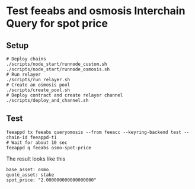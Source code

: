 # Test feeabs and osmosis Interchain Query for spot price

## Setup
```
# Deploy chains
./scripts/node_start/runnode_custom.sh
./scripts/node_start/runnode_osmosis.sh
# Run relayer
./scripts/run_relayer.sh
# Create an osmosis pool
./scripts/create_pool.sh
# Deploy contract and create relayer channel
./scripts/deploy_and_channel.sh
```

## Test
```
feeappd tx feeabs queryomosis --from feeacc --keyring-backend test --chain-id feeappd-t1
# Wait for about 10 sec
feeappd q feeabs osmo-spot-price
```

The result looks like this 
```
base_asset: osmo
quote_asset: stake
spot_price: "2.000000000000000000"
```